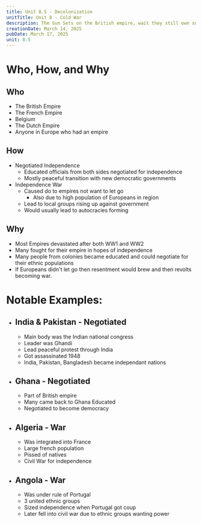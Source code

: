 ```yaml
---
title: Unit 8.5 - Decolonization
unitTitle: Unit 8 - Cold War
description: The Sun Sets on the British empire, wait they still own some islands.
creationDate: March 14, 2025
pubDate: March 17, 2025
unit: 8.5
---
```

# Who, How, and Why
## Who
- The British Empire
- The French Empire
- Belgium
- The Dutch Empire
- Anyone in Europe who had an empire
## How
- Negotiated Independence
	- Educated officials from both sides negotiated for independence
	- Mostly peaceful transition with new democratic governments
- Independence War
	- Caused do to empires not want to let go
		- Also due to high population of Europeans in region
	- Lead to local groups rising up against government
	- Would usually lead to autocracies forming
## Why
- Most Empires devastated after both WW1 and WW2
- Many fought for their empire in hopes of independence
- Many people from colonies became educated and could negotiate for their ethnic populations
- If Europeans didn't let go then resentment would brew and then revolts becoming war.

# Notable Examples:
- ## India & Pakistan - Negotiated
	- Main body was the Indian national congress
	- Leader was Ghandi
	- Lead peaceful protest through India
	- Got assassinated 1948
	- India, Pakistan, Bangladesh became independant nations
- ## Ghana - Negotiated
	- Part of British empire
	- Many came back to Ghana Educated 
	- Negotiated to become democracy
- ## Algeria - War
	- Was integrated into France
	- Large french population
	- Pissed of natives
	- Civil War for independence
- ## Angola - War
	- Was under rule of Portugal
	- 3 united ethnic groups
	- Sized independence when Portugal got coup
	- Later fell into civil war due to ethnic groups wanting power